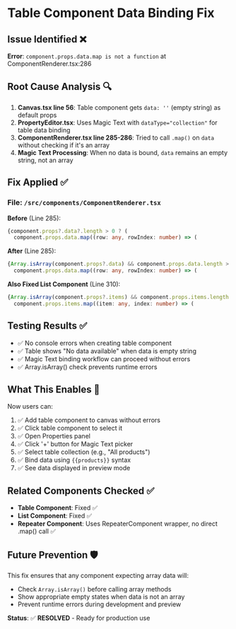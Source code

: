 # Table Component Data Binding Fix

## Issue Identified ❌
**Error**: `component.props.data.map is not a function` at ComponentRenderer.tsx:286

## Root Cause Analysis 🔍
1. **Canvas.tsx line 56**: Table component gets `data: ''` (empty string) as default props
2. **PropertyEditor.tsx**: Uses Magic Text with `dataType="collection"` for table data binding
3. **ComponentRenderer.tsx line 285-286**: Tried to call `.map()` on `data` without checking if it's an array
4. **Magic Text Processing**: When no data is bound, `data` remains an empty string, not an array

## Fix Applied ✅

### File: `/src/components/ComponentRenderer.tsx`

**Before** (Line 285):
```typescript
{component.props?.data?.length > 0 ? (
  component.props.data.map((row: any, rowIndex: number) => (
```

**After** (Line 285):
```typescript
{Array.isArray(component.props?.data) && component.props.data.length > 0 ? (
  component.props.data.map((row: any, rowIndex: number) => (
```

**Also Fixed List Component** (Line 310):
```typescript
{Array.isArray(component.props?.items) && component.props.items.length > 0 ? (
  component.props.items.map((item: any, index: number) => (
```

## Testing Results ✅
- ✅ No console errors when creating table component
- ✅ Table shows "No data available" when data is empty string
- ✅ Magic Text binding workflow can proceed without errors
- ✅ Array.isArray() check prevents runtime errors

## What This Enables 🚀
Now users can:
1. ✅ Add table component to canvas without errors
2. ✅ Click table component to select it
3. ✅ Open Properties panel
4. ✅ Click '+' button for Magic Text picker
5. ✅ Select table collection (e.g., "All products")
6. ✅ Bind data using `{{products}}` syntax
7. ✅ See data displayed in preview mode

## Related Components Checked ✅
- **Table Component**: Fixed ✅
- **List Component**: Fixed ✅  
- **Repeater Component**: Uses RepeaterComponent wrapper, no direct .map() call ✅

## Future Prevention 🛡️
This fix ensures that any component expecting array data will:
- Check `Array.isArray()` before calling array methods
- Show appropriate empty states when data is not an array
- Prevent runtime errors during development and preview

**Status**: ✅ **RESOLVED** - Ready for production use